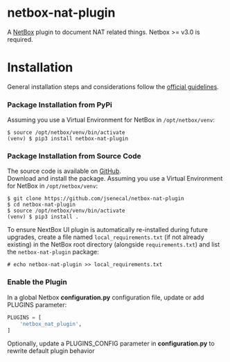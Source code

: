 # netbox-nat-plugin

A [NetBox](https://github.com/netbox-community/netbox) plugin to document NAT related things. Netbox >= v3.0 is required.

# Installation

General installation steps and considerations follow the [official guidelines](https://netbox.readthedocs.io/en/stable/plugins/).

### Package Installation from PyPi

Assuming you use a Virtual Environment for NetBox in `/opt/netbox/venv`:
```
$ source /opt/netbox/venv/bin/activate
(venv) $ pip3 install netbox-nat-plugin
```

### Package Installation from Source Code
The source code is available on [GitHub](https://github.com/jsenecal/netbox-nat-plugin).  
Download and install the package. Assuming you use a Virtual Environment for NetBox in `/opt/netbox/venv`:
```
$ git clone https://github.com/jsenecal/netbox-nat-plugin
$ cd netbox-nat-plugin
$ source /opt/netbox/venv/bin/activate
(venv) $ pip3 install .
```

To ensure NextBox UI plugin is automatically re-installed during future upgrades, create a file named `local_requirements.txt` (if not already existing) in the NetBox root directory (alongside `requirements.txt`) and list the `netbox-nat-plugin` package:

```no-highlight
# echo netbox-nat-plugin >> local_requirements.txt
```

### Enable the Plugin
In a global Netbox **configuration.py** configuration file, update or add PLUGINS parameter:
```python
PLUGINS = [
    'netbox_nat_plugin',
]
```

Optionally, update a PLUGINS_CONFIG parameter in **configuration.py** to rewrite default plugin behavior